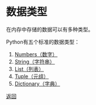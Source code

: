 # 数据类型

在内存中存储的数据可以有多种类型。

Python有五个标准的数据类型：

1. [Numbers（数字）](00-变量类型/01-数字.md)
2. [String（字符串）](00-变量类型/02-字符串.md)
3. [List（列表）](00-变量类型/03-列表.md)
4. [Tuple（元组）](00-变量类型/04-元组.md)
5. [Dictionary（字典）](00-变量类型/05-字典.md)

[返回](../README.md)
